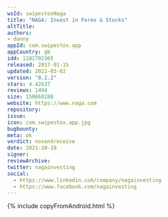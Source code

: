 ```yaml
---
wsId: swipestoxNaga
title: "NAGA: Invest in Forex & Stocks"
altTitle: 
authors:
- danny
appId: com.swipestox.app
appCountry: gb
idd: 1182702365
released: 2017-01-15
updated: 2022-03-02
version: "8.2.2"
stars: 4.42637
reviews: 1494
size: 150668288
website: https://www.naga.com
repository: 
issue: 
icon: com.swipestox.app.jpg
bugbounty: 
meta: ok
verdict: nosendreceive
date: 2021-10-10
signer: 
reviewArchive:
twitter: nagainvesting
social:
  - https://www.linkedin.com/company/nagainvesting
  - https://www.facebook.com/nagainvesting
---
```


{% include copyFromAndroid.html %}
